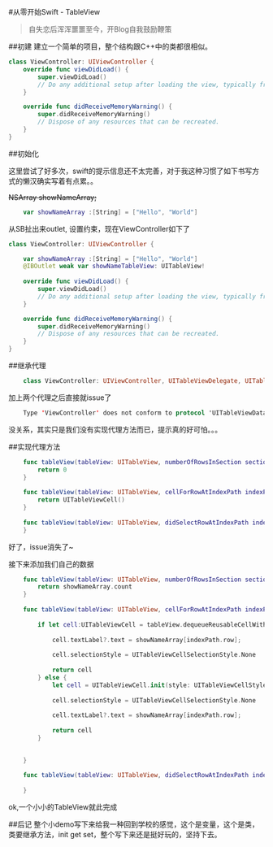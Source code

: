 #从零开始Swift - TableView

> 自失恋后浑浑噩噩至今，开Blog自我鼓励鞭策

##初建
建立一个简单的项目，整个结构跟C++中的类都很相似。

~~~swift
class ViewController: UIViewController {
    override func viewDidLoad() {
        super.viewDidLoad()
        // Do any additional setup after loading the view, typically from a nib.
    }

    override func didReceiveMemoryWarning() {
        super.didReceiveMemoryWarning()
        // Dispose of any resources that can be recreated.
    }
}
~~~

##初始化

这里尝试了好多次，swift的提示信息还不太完善，对于我这种习惯了如下书写方式的懒汉确实写着有点累。。

~~NSArray showNameArray;~~

~~~swift
    var showNameArray :[String] = ["Hello", "World"]
~~~

从SB扯出来outlet, 设置约束，现在ViewController如下了

~~~swift
class ViewController: UIViewController {

    var showNameArray :[String] = ["Hello", "World"]
    @IBOutlet weak var showNameTableView: UITableView!
    
    override func viewDidLoad() {
        super.viewDidLoad()
        // Do any additional setup after loading the view, typically from a nib.
    }

    override func didReceiveMemoryWarning() {
        super.didReceiveMemoryWarning()
        // Dispose of any resources that can be recreated.
    }
}
~~~

##继承代理
~~~swift
	class ViewController: UIViewController, UITableViewDelegate, UITableViewDataSource
~~~
加上两个代理之后直接就issue了

~~~swift
 	Type 'ViewController' does not conform to protocol 'UITableViewDataSource'
~~~
没关系，其实只是我们没有实现代理方法而已，提示真的好可怕。。。

##实现代理方法

~~~swift
 	func tableView(tableView: UITableView, numberOfRowsInSection section: Int) -> Int {
        return 0
    }
    
    func tableView(tableView: UITableView, cellForRowAtIndexPath indexPath: NSIndexPath) -> UITableViewCell {
        return UITableViewCell()
    }
    
    func tableView(tableView: UITableView, didSelectRowAtIndexPath indexPath: NSIndexPath) {
    }
~~~
好了，issue消失了~

接下来添加我们自己的数据

~~~swift
    func tableView(tableView: UITableView, numberOfRowsInSection section: Int) -> Int {
        return showNameArray.count
    }
    
    func tableView(tableView: UITableView, cellForRowAtIndexPath indexPath: NSIndexPath) -> UITableViewCell {
        
        if let cell:UITableViewCell = tableView.dequeueReusableCellWithIdentifier("Cell") {
            
            cell.textLabel?.text = showNameArray[indexPath.row];
            
            cell.selectionStyle = UITableViewCellSelectionStyle.None
            
            return cell
        } else {
            let cell = UITableViewCell.init(style: UITableViewCellStyle.Default, reuseIdentifier: "Cell");
            
            cell.selectionStyle = UITableViewCellSelectionStyle.None
            
            cell.textLabel?.text = showNameArray[indexPath.row];
            
            return cell
        }
        

    }
    
    func tableView(tableView: UITableView, didSelectRowAtIndexPath indexPath: NSIndexPath) {
        
    }
~~~

ok,一个小小的TableView就此完成

##后记
整个小demo写下来给我一种回到学校的感觉，这个是变量，这个是类，类要继承方法，init get set，整个写下来还是挺好玩的，坚持下去。